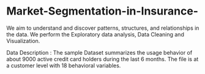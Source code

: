 # Market-Segmentation-in-Insurance-
We aim to understand and discover patterns, structures, and relationships in the data.
We perform the Exploratory data analysis, Data Cleaning and Visualization.

Data Description :
The sample Dataset summarizes the usage behavior of about 9000 active credit card holders during the last 6 months. The file is at a customer level with 18 behavioral variables.
